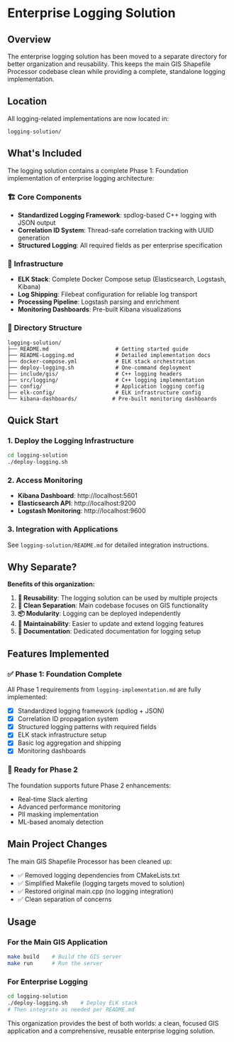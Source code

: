 # Enterprise Logging Solution

## Overview

The enterprise logging solution has been moved to a separate directory for better organization and reusability. This keeps the main GIS Shapefile Processor codebase clean while providing a complete, standalone logging implementation.

## Location

All logging-related implementations are now located in:

```
logging-solution/
```

## What's Included

The logging solution contains a complete Phase 1: Foundation implementation of enterprise logging architecture:

### 🏗️ **Core Components**
- **Standardized Logging Framework**: spdlog-based C++ logging with JSON output
- **Correlation ID System**: Thread-safe correlation tracking with UUID generation
- **Structured Logging**: All required fields as per enterprise specification

### 🔧 **Infrastructure**
- **ELK Stack**: Complete Docker Compose setup (Elasticsearch, Logstash, Kibana)
- **Log Shipping**: Filebeat configuration for reliable log transport
- **Processing Pipeline**: Logstash parsing and enrichment
- **Monitoring Dashboards**: Pre-built Kibana visualizations

### 📁 **Directory Structure**
```
logging-solution/
├── README.md                     # Getting started guide
├── README-Logging.md             # Detailed implementation docs
├── docker-compose.yml            # ELK stack orchestration
├── deploy-logging.sh             # One-command deployment
├── include/gis/                  # C++ logging headers
├── src/logging/                  # C++ logging implementation
├── config/                       # Application logging config
├── elk-config/                   # ELK infrastructure config
└── kibana-dashboards/           # Pre-built monitoring dashboards
```

## Quick Start

### 1. Deploy the Logging Infrastructure

```bash
cd logging-solution
./deploy-logging.sh
```

### 2. Access Monitoring

- **Kibana Dashboard**: http://localhost:5601
- **Elasticsearch API**: http://localhost:9200
- **Logstash Monitoring**: http://localhost:9600

### 3. Integration with Applications

See `logging-solution/README.md` for detailed integration instructions.

## Why Separate?

**Benefits of this organization:**

1. **🔄 Reusability**: The logging solution can be used by multiple projects
2. **🧹 Clean Separation**: Main codebase focuses on GIS functionality
3. **📦 Modularity**: Logging can be deployed independently
4. **🔧 Maintainability**: Easier to update and extend logging features
5. **📖 Documentation**: Dedicated documentation for logging setup

## Features Implemented

### ✅ **Phase 1: Foundation Complete**

All Phase 1 requirements from `logging-implementation.md` are fully implemented:

- [x] Standardized logging framework (spdlog + JSON)
- [x] Correlation ID propagation system
- [x] Structured logging patterns with required fields
- [x] ELK stack infrastructure setup
- [x] Basic log aggregation and shipping
- [x] Monitoring dashboards

### 🚀 **Ready for Phase 2**

The foundation supports future Phase 2 enhancements:
- Real-time Slack alerting
- Advanced performance monitoring
- PII masking implementation
- ML-based anomaly detection

## Main Project Changes

The main GIS Shapefile Processor has been cleaned up:

- ✅ Removed logging dependencies from CMakeLists.txt
- ✅ Simplified Makefile (logging targets moved to solution)
- ✅ Restored original main.cpp (no logging integration)
- ✅ Clean separation of concerns

## Usage

### For the Main GIS Application
```bash
make build    # Build the GIS server
make run      # Run the server
```

### For Enterprise Logging
```bash
cd logging-solution
./deploy-logging.sh    # Deploy ELK stack
# Then integrate as needed per README.md
```

This organization provides the best of both worlds: a clean, focused GIS application and a comprehensive, reusable enterprise logging solution.